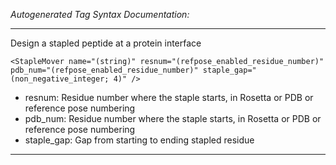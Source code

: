 _Autogenerated Tag Syntax Documentation:_

---
Design a stapled peptide at a protein interface

```
<StapleMover name="(string)" resnum="(refpose_enabled_residue_number)" pdb_num="(refpose_enabled_residue_number)" staple_gap="(non_negative_integer; 4)" />
```

-   resnum: Residue number where the staple starts, in Rosetta or PDB or reference pose numbering
-   pdb_num: Residue number where the staple starts, in Rosetta or PDB or reference pose numbering
-   staple_gap: Gap from starting to ending stapled residue

---
